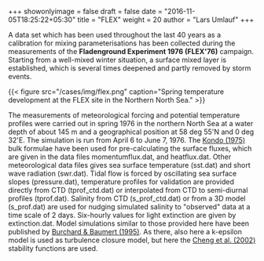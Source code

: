+++
showonlyimage = false
draft = false
date = "2016-11-05T18:25:22+05:30"
title = "FLEX"
weight = 20
author = "Lars Umlauf"
+++

A data set which has been used throughout the last 40 years as a calibration 
for mixing parameterisations has been collected during the measurements of the 
**Fladenground Experiment 1976 (FLEX'76)** campaign. Starting from a well-mixed 
winter situation, a surface mixed layer is established, which is several times 
deepened and partly removed by storm events. 

{{< figure src="/cases/img/flex.png" caption="Spring temperature development at the FLEX site in the Northern North Sea." >}}

<!--
[caption id="attachment_443" align="aligncenter" width="640"]![Spring temperature development at the FLEX site in the Northern North Sea](/portfolio/img/flex.png) 
-->

The measurements of meteorological forcing and potential temperature 
profiles were carried out in spring 1976 in the northern North Sea at a water 
depth of about 145 m and a geographical position at 58 deg 55'N and 0 deg 32'E. 
The simulation is run from April 6 to June 7, 1976. The 
[Kondo (1975)](http://link.springer.com/article/10.1007/BF00232256) 
bulk formulae have 
been used for pre-calculating the surface fluxes, which are given in the data 
files momentumflux.dat, and heatflux.dat. Other meteorological data files gives 
sea surface temperature (sst.dat) and short wave radiation (swr.dat). Tidal 
flow is forced by oscillating sea surface slopes (pressure.dat), temperature 
profiles for validation are provided directly from CTD (tprof_ctd.dat) or 
interpolated from CTD to semi-diurnal profiles (tprof.dat). Salinity from CTD 
(s_prof_ctd.dat) or from a 3D model (s_prof.dat) are used for nudging simulated 
salinity to "observed" data at a time scale of 2 days. Six-hourly values for 
light extinction are given by extinction.dat. Model simulations similar to 
those provided here have been published by 
[Burchard & Baumert (1995)](http://dx.doi.org/10.1029/94JC03229). 
As there, also here a k-epsilon 
model is used as turbulence closure model, but here the 
[Cheng et al. (2002) ](http://journals.ametsoc.org/doi/abs/10.1175/1520-0469\(2002\)059%3C1550%3AAIMFTT%3E2.0.CO%3B2)
stability functions are used.

